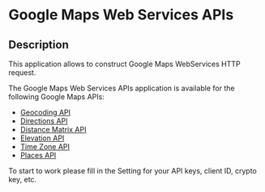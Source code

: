 Google Maps Web Services APIs
====================================

## Description
This application allows to construct Google Maps WebServices HTTP request.

The Google Maps Web Services APIs application is available for the following Google Maps 
APIs:

 - [Geocoding API]
 - [Directions API]
 - [Distance Matrix API]
 - [Elevation API]
 - [Time Zone API]
 - [Places API]
 
To start to work please fill in the Setting for your API keys, client ID, crypto key, etc.  
 
[Geocoding API]: https://developers.google.com/maps/documentation/geocoding 
[Directions API]: https://developers.google.com/maps/documentation/directions
[Distance Matrix API]: https://developers.google.com/maps/documentation/distancematrix
[Elevation API]: https://developers.google.com/maps/documentation/elevation
[Time Zone API]: https://developers.google.com/maps/documentation/timezone
[Places API]: https://developers.google.com/places/documentation/index

 
